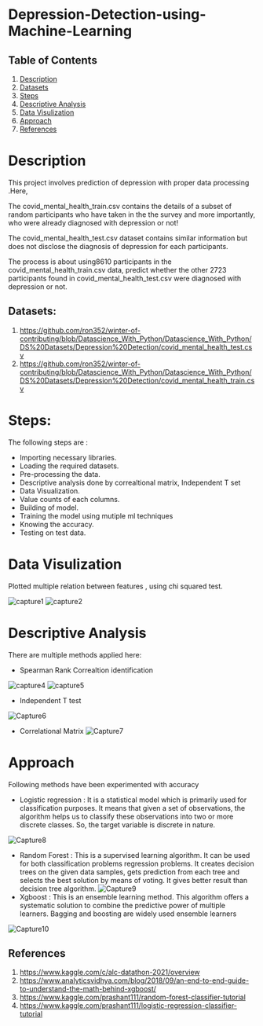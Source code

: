 # Depression-Detection-using-Machine-Learning


## Table of Contents
1. [ Description ](#description)
2. [Datasets](#ds)
3. [ Steps](#build) 
4. [Descriptive Analysis](#des)
5. [Data Visulization](#dv)
6. [Approach](#Approaches) 
7. [References](#ref)

<a name="description"></a>


# Description
This project involves prediction of depression with proper data processing .Here,

The covid_mental_health_train.csv contains the details of a subset of random participants who have taken in the the survey and more importantly, who were already diagnosed with depression or not!

The covid_mental_health_test.csv dataset contains similar information but does not disclose the diagnosis of depression for each participants.

The process is about using8610 participants in the covid_mental_health_train.csv data, predict whether the other 2723 participants found in covid_mental_health_test.csv were diagnosed with depression or not.
<a name="ds"></a>

## Datasets:
1. https://github.com/ron352/winter-of-contributing/blob/Datascience_With_Python/Datascience_With_Python/DS%20Datasets/Depression%20Detection/covid_mental_health_test.csv
2. https://github.com/ron352/winter-of-contributing/blob/Datascience_With_Python/Datascience_With_Python/DS%20Datasets/Depression%20Detection/covid_mental_health_train.csv

<a name="build"></a>
# Steps: 
The following steps are :
- Importing necessary libraries.
- Loading the required datasets.
- Pre-processing the data. 
- Descriptive analysis done by correaltional matrix, Independent T set
- Data Visualization.
- Value counts of each columns.
- Building of model.
- Training the model using mutiple ml techniques
- Knowing the accuracy.
- Testing on test data.

<a name="dv"></a>
# Data Visulization
 Plotted multiple relation between features , using chi squared test.
 
![capture1](https://github.com/ron352/winter-of-contributing/blob/Datascience_With_Python/Datascience_With_Python/Machine%20Learning/Projects/Depression%20Detection/Images/datavis1.PNG)
![capture2](https://github.com/ron352/winter-of-contributing/blob/Datascience_With_Python/Datascience_With_Python/Machine%20Learning/Projects/Depression%20Detection/Images/datavis2.PNG)
 
 <a name="des"></a>    
# Descriptive Analysis 
There are multiple methods applied here:
- Spearman Rank Correaltion identification

![capture4](https://github.com/ron352/winter-of-contributing/blob/Datascience_With_Python/Datascience_With_Python/Machine%20Learning/Projects/Depression%20Detection/Images/ds2.PNG)
![capture5](https://github.com/ron352/winter-of-contributing/blob/Datascience_With_Python/Datascience_With_Python/Machine%20Learning/Projects/Depression%20Detection/Images/ds3.PNG)

- Independent T test

![Capture6](https://github.com/ron352/winter-of-contributing/blob/Datascience_With_Python/Datascience_With_Python/Machine%20Learning/Projects/Depression%20Detection/Images/ds4.PNG)

- Correlational Matrix
![Capture7](https://github.com/ron352/winter-of-contributing/blob/Datascience_With_Python/Datascience_With_Python/Machine%20Learning/Projects/Depression%20Detection/Images/ds7.PNG)



<a name="Approaches"></a>

# Approach
 Following methods have been experimented with accuracy
 - Logistic regression :
 It is a  statistical model which is primarily used for classification purposes. It means that given a set of observations, the algorithm helps us to classify these observations into two or more discrete classes. So, the target variable is discrete in nature.
 
 ![Capture8](https://github.com/ron352/winter-of-contributing/blob/Datascience_With_Python/Datascience_With_Python/Machine%20Learning/Projects/Depression%20Detection/Images/lg.PNG)
 - Random Forest :
 This is a supervised learning algorithm. It can be used for both classification problems regression problems. It creates decision trees on the given data samples, gets prediction from each tree and selects the best solution by means of voting. It gives better result than decision tree algorithm.
 ![Capture9](https://github.com/ron352/winter-of-contributing/blob/Datascience_With_Python/Datascience_With_Python/Machine%20Learning/Projects/Depression%20Detection/Images/ra.PNG)
 - Xgboost :
 This is an ensemble learning method. This algorithm offers a systematic solution to combine the predictive power of multiple learners. Bagging and boosting are widely used ensemble learners


 ![Capture10](https://github.com/ron352/winter-of-contributing/blob/Datascience_With_Python/Datascience_With_Python/Machine%20Learning/Projects/Depression%20Detection/Images/xgb.PNG)
 
 
<a name="ref"></a>
## References
1. https://www.kaggle.com/c/alc-datathon-2021/overview
2. https://www.analyticsvidhya.com/blog/2018/09/an-end-to-end-guide-to-understand-the-math-behind-xgboost/
3. https://www.kaggle.com/prashant111/random-forest-classifier-tutorial
4. https://www.kaggle.com/prashant111/logistic-regression-classifier-tutorial



